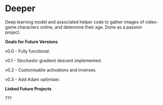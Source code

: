 # Deeper
Deep learning model and associated helper code to gather images of video-game characters online, and determine their age. Done as a passion project.

**Goals for Future Versions**


v0.0 - Fully functional.

v0.1 - Stochastic gradient descent implemented.

v0.2 - Customisable activations and inverses.

v0.3 - Add Adam optimiser.

**Linked Future Projects**


???
